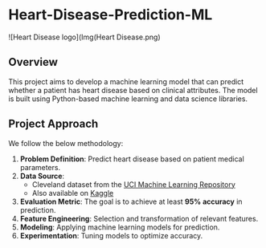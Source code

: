 # Heart-Disease-Prediction-ML
![Heart Disease logo](Img(Heart Disease.png)
## Overview
This project aims to develop a machine learning model that can predict whether a patient has heart disease based on clinical attributes. The model is built using Python-based machine learning and data science libraries.

## Project Approach
We follow the below methodology:
1. **Problem Definition**: Predict heart disease based on patient medical parameters.
2. **Data Source**: 
   - Cleveland dataset from the [UCI Machine Learning Repository](https://archive.ics.uci.edu/dataset/45/heart+disease)
   - Also available on [Kaggle](https://www.kaggle.com/datasets/johnsmith88/heart-disease-dataset)
3. **Evaluation Metric**: The goal is to achieve at least **95% accuracy** in prediction.
4. **Feature Engineering**: Selection and transformation of relevant features.
5. **Modeling**: Applying machine learning models for prediction.
6. **Experimentation**: Tuning models to optimize accuracy.
